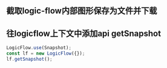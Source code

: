 ## 截取logic-flow内部图形保存为文件并下载

## 往logicflow上下文中添加api getSnapshot

```ts
LogicFlow.use(Snapshot);
const lf = new LogicFlow({});
lf.getSnapshot();
```

